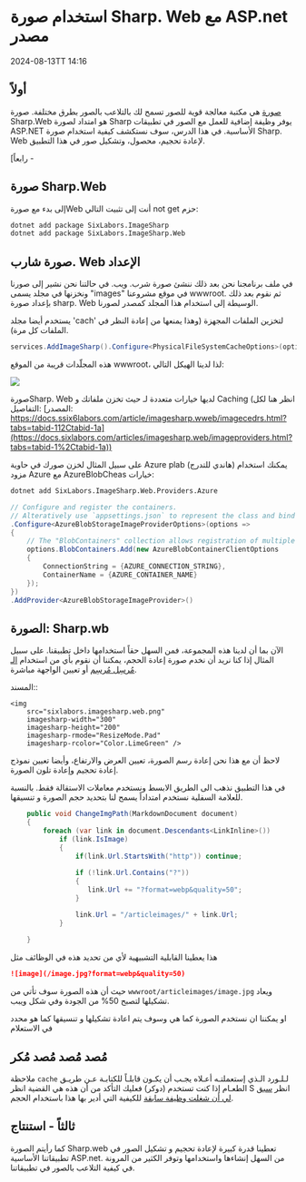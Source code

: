# استخدام صورة Sharp. Web مع ASP.net مصدر

<datetime class="hidden">2024-08-13TT 14:16</datetime>

<!--category-- ASP.NET, ImageSharp -->
## أولاً

[صورة](https://docs.sixlabors.com/index.html) هي مكتبة معالجة قوية للصور تسمح لك بالتلاعب بالصور بطرق مختلفة. صورة Sharp.Web هو امتداد لصورة Sharp يوفر وظيفة إضافية للعمل مع الصور في تطبيقات ASP.NET الأساسية. في هذا الدرس، سوف نستكشف كيفية استخدام صورة Sharp. Web لإعادة تحجيم، محصول، وتشكيل صور في هذا التطبيق.

[رابعاً -

## صورة Sharp.Web

إلى بدء مع صورةWeb أنت إلى تثبيت التالي not get حزم:

```bash
dotnet add package SixLabors.ImageSharp
dotnet add package SixLabors.ImageSharp.Web
```

## صورة شارب. Web الإعداد

في ملف برنامجنا نحن بعد ذلك ننشئ صورة شرب. ويب. في حالتنا نحن نشير إلى صورنا ونخزنها في مجلد يسمى "images" في موقع مشروعنا wwwroot. ثم نقوم بعد ذلك بإعداد صورة sharp. Web الوسيطة إلى استخدام هذا المجلد كمصدر لصورنا.

يستخدم أيضا مجلد 'cach' لتخزين الملفات المجهزة (وهذا يمنعها من إعادة النظر في الملفات كل مرة).

```csharp
services.AddImageSharp().Configure<PhysicalFileSystemCacheOptions>(options => options.CacheFolder = "cache");
```

هذه المجلّدات قريبة من الموقع wwwroot، لذا لدينا الهيكل التالي:

![](/cachefolder.png)

صورةSharp. Web لديها خيارات متعددة لـ حيث تخزن ملفاتك و Caching (انظر هنا لكل التفاصيل: [المصدر: https://docs.ssix6labors.com/article/imagesharp.wweb/imagecedrs.html?tabs=tabid-112Ctabid-1a](https://docs.sixlabors.com/articles/imagesharp.web/imageproviders.html?tabs=tabid-1%2Ctabid-1a))

على سبيل المثال لخزن صورك في حاوية Azure plab (هاندي للتدرج) يمكنك استخدام مزود Azure مع AzureBlobCheas خيارات:

```bash
dotnet add SixLabors.ImageSharp.Web.Providers.Azure
```

```csharp
// Configure and register the containers.  
// Alteratively use `appsettings.json` to represent the class and bind those settings.
.Configure<AzureBlobStorageImageProviderOptions>(options =>
{
    // The "BlobContainers" collection allows registration of multiple containers.
    options.BlobContainers.Add(new AzureBlobContainerClientOptions
    {
        ConnectionString = {AZURE_CONNECTION_STRING},
        ContainerName = {AZURE_CONTAINER_NAME}
    });
})
.AddProvider<AzureBlobStorageImageProvider>()
```

## الصورة: Sharp.wb

الآن بما أن لدينا هذه المجموعة، فمن السهل حقاً استخدامها داخل تطبيقنا. على سبيل المثال إذا كنا نريد أن نخدم صورة إعادة الحجم، يمكننا أن نقوم بأي من استخدام [الـ مُرسِل مُرسِم](https://sixlabors.com/posts/announcing-imagesharp-web-300/#imagetaghelper) أو تعيين الواجهة مباشرة.

المسند::

```razor
<img
    src="sixlabors.imagesharp.web.png"
    imagesharp-width="300"
    imagesharp-height="200"
    imagesharp-rmode="ResizeMode.Pad"
    imagesharp-rcolor="Color.LimeGreen" />

```

لاحظ أن مع هذا نحن إعادة رسم الصورة، تعيين العرض والارتفاع، وأيضا تعيين نموذج إعادة تحجيم وإعادة تلون الصورة.

في هذا التطبيق نذهب الى الطريق الابسط ونستخدم معاملات الاستقالة فقط. بالنسبة للعلامة السفلية نستخدم امتداداً يسمح لنا بتحديد حجم الصورة و تنسيقها.

```csharp
    public void ChangeImgPath(MarkdownDocument document)
    {
        foreach (var link in document.Descendants<LinkInline>())
            if (link.IsImage)
            {
                if(link.Url.StartsWith("http")) continue;
                
                if (!link.Url.Contains("?"))
                {
                   link.Url += "?format=webp&quality=50";
                }

                link.Url = "/articleimages/" + link.Url;
            }
               
    }
```

هذا يعطينا القابلية التشبيهية لأي من تحديد هذه في الوظائف مثل

```markdown
![image](/image.jpg?format=webp&quality=50)
```

حيث أن هذه الصورة سوف تأتي من `wwwroot/articleimages/image.jpg` ويعاد تشكيلها لتصبح 50% من الجودة وفي شكل ويبب.

او يمكننا ان نستخدم الصورة كما هي وسوف يتم اعادة تشكيلها و تنسيقها كما هو محدد في الاستعلام

## مُصد مُصد مُصد مُكر

ملاحظة `cache` لـلـورد الـذي إستعملتـه أعـلاه يجـب أن يكـون قابلـاً للكتابـة عـن طريـق الطعـام إذا كنت تستخدم (دوكر) فعليك التأكد من أن هذه هي القضية
انظر S انظر [سبق لي أن شغلت وظيفة سابقة](/blog/imagesharpwithdocker) للكيفية التي أدير بها هذا باستخدام الحجم.

## ثالثاً - استنتاج

كما رأيتم الصورة Sharp.web تعطينا قدرة كبيرة لإعادة تحجيم و تشكيل الصور في تطبيقاتنا الأساسية ASP.net. من السهل إنشاءها واستخدامها وتوفر الكثير من المرونة في كيفية التلاعب بالصور في تطبيقاتنا.